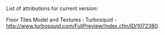 List of attributions for current version:

Floor Tiles Model and Textures : Turbosquid - http://www.turbosquid.com/FullPreview/Index.cfm/ID/1072380.
